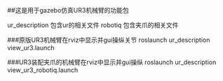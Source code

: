 ##这是用于gazebo仿真UR3机械臂的功能包

ur_description 包含ur的相关文件
robotiq 包含夹爪的相关文件

###原版UR3机械臂在rviz中显示并gui操纵关节
roslaunch ur_description view_ur3.launch

###UR3装配夹爪的机械臂在rviz中显示并gui操纵
roslaunch ur_description view_ur3_robotiq.launch
